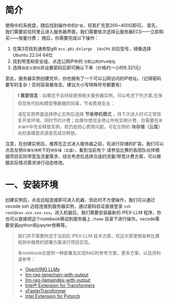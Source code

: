 # 简介

使用中的系统盘，随后找到操作中的`扩容`，将其扩充至200~400G即可。
首先，我们需要前往阿里云进入服务器界面，我们需要依次选择云服务器ECS——立即购买——按量付费；
随后，你需要完成以下操作：
1. 在第3页找到通用型g8i `ecs.g8i.6xlarge  24vCPU` 对应型号，镜像选择 Ubuntu 22.04 64位
2. 找到带宽和安全组，点选公网IP中的 `分配公网IPv4地址`
3. 选择`自定义密码`并设置密码后即可确认下单（价格约一小时6.321元）

至此，服务器实例创建完毕，你也拥有了一个可以公网访问的IP地址。（记得密码要写的复杂！否则容易被攻击，建议大小写特殊符号都要有）

> **❗ 重要信息**：如果您不会持续使用相关服务器实例，可以考虑下列方案,在保存现有代码和模型等数据的同事，节省费用支出：
>
> 请在实例界面选择停止实例后选择 **节省停机模式** ，待下次进入时可正常恢复开发环境，同时节约计费；如果你想完全停止所有实例计费，你需要在`更多操作`中完全释放实例，若仍是担心费用问题，可在左侧的 **块存储（云盘）** 处检查硬盘资源是否成功释放。


注意，在创建实例后，推荐在正式进入服务器之前，先进行存储的扩容。我们可以点击左侧`存储与快照`下的`块存储（云盘）`，看到当前有个
请参加比赛的各团队伙伴根据项目实际带宽及流量需求，综合考虑后选择合适的流量/带宽计费方案，可以根据实际情况需求进行动态修改。


# 一、安装环境

创建实例后，点击远程连接即可进入机器，但此时不方便操作，我们可以通过 vscode ssh 远程连接到服务器实例，通过密码验证直接登录 `ssh root@xxx.xxx.xxx.xxx`。进入机器后，我们需要安装最新的 IPEX-LLM 程序，你也可以直接把这个notebook移动到服务器上 `/home` 目录下进行操作。vscode需要安装python和jupyter依赖等。

> 我们并不需要拘泥于当前的 IPEX-LLM 技术方案，欢迎大家使用各种比赛规则中推荐的部署方案进行项目实现。    
>
> 本notebook仅提供一种部署及实现RAG的参考方案，更多方案、以及资料请参考：   
> - [OpenVINO LLMs](https://docs.llamaindex.ai/en/stable/examples/llm/openvino/)  
> - [llm-rag-langchain-with-output](https://docs.openvino.ai/nightly/notebooks/llm-rag-langchain-with-output.html)
> - [llm-rag-llamaindex-with-output](https://docs.openvino.ai/nightly/notebooks/llm-rag-llamaindex-with-output.html)
> - [Intel® Extension for Transformers](https://github.com/intel/intel-extension-for-transformers/blob/main/docs/weightonlyquant.md#examples-for-gpu)
> - [xFasterTransformer](https://github.com/intel/xFasterTransformer)
> - [Intel Extension for Pytorch](https://github.com/intel/intel-extension-for-pytorch)
